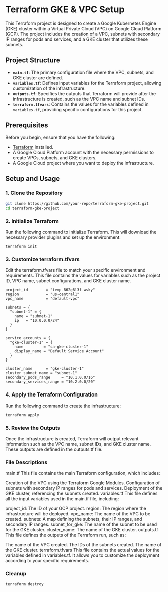 # Terraform GKE & VPC Setup

This Terraform project is designed to create a Google Kubernetes Engine (GKE) cluster within a Virtual Private Cloud (VPC) on Google Cloud Platform (GCP). The project includes the creation of a VPC, subnets with secondary IP ranges for pods and services, and a GKE cluster that utilizes these subnets.

## Project Structure

- **`main.tf`**: The primary configuration file where the VPC, subnets, and GKE cluster are defined.
- **`variables.tf`**: Defines input variables for the Terraform project, allowing customization of the infrastructure.
- **`outputs.tf`**: Specifies the outputs that Terraform will provide after the infrastructure is created, such as the VPC name and subnet IDs.
- **`terraform.tfvars`**: Contains the values for the variables defined in `variables.tf`, providing specific configurations for this project.

## Prerequisites

Before you begin, ensure that you have the following:

- [Terraform](https://www.terraform.io/downloads.html) installed.
- A Google Cloud Platform account with the necessary permissions to create VPCs, subnets, and GKE clusters.
- A Google Cloud project where you want to deploy the infrastructure.

## Setup and Usage

### 1. Clone the Repository

```bash
git clone https://github.com/your-repo/terraform-gke-project.git
cd terraform-gke-project
```

### 2. Initialize Terraform
Run the following command to initialize Terraform. This will download the necessary provider plugins and set up the environment:

```bash
terraform init
```

### 3. Customize terraform.tfvars
Edit the terraform.tfvars file to match your specific environment and requirements. This file contains the values for variables such as the project ID, VPC name, subnet configurations, and GKE cluster name.

```hcl
project_id        = "temp-862g6l3f-wsky"
region            = "us-central1"
vpc_name          = "default-vpc"

subnets = {
  "subnet-1" = {
    name = "subnet-1"
    ip   = "10.0.0.0/24"
  }
}

service_accounts = {
  "gke-cluster-1" = {
    name         = "sa-gke-cluster-1"
    display_name = "Default Service Account"
  }
}

cluster_name      = "gke-cluster-1"
cluster_subnet_name = "subnet-1"
secondary_pods_range     = "10.1.0.0/16"
secondary_services_range = "10.2.0.0/20"
```

### 4. Apply the Terraform Configuration
Run the following command to create the infrastructure:

```bash
terraform apply
```

### 5. Review the Outputs
Once the infrastructure is created, Terraform will output relevant information such as the VPC name, subnet IDs, and GKE cluster name. These outputs are defined in the outputs.tf file.

### File Descriptions
main.tf
This file contains the main Terraform configuration, which includes:

Creation of the VPC using the Terraform Google Modules.
Configuration of subnets with secondary IP ranges for pods and services.
Deployment of the GKE cluster, referencing the subnets created.
variables.tf
This file defines all the input variables used in the main.tf file, including:

project_id: The ID of your GCP project.
region: The region where the infrastructure will be deployed.
vpc_name: The name of the VPC to be created.
subnets: A map defining the subnets, their IP ranges, and secondary IP ranges.
subnet_for_gke: The name of the subnet to be used for the GKE cluster.
cluster_name: The name of the GKE cluster.
outputs.tf
This file defines the outputs of the Terraform run, such as:

The name of the VPC created.
The IDs of the subnets created.
The name of the GKE cluster.
terraform.tfvars
This file contains the actual values for the variables defined in variables.tf. It allows you to customize the deployment according to your specific requirements.

### Cleanup

```bash
terraform destroy
```
